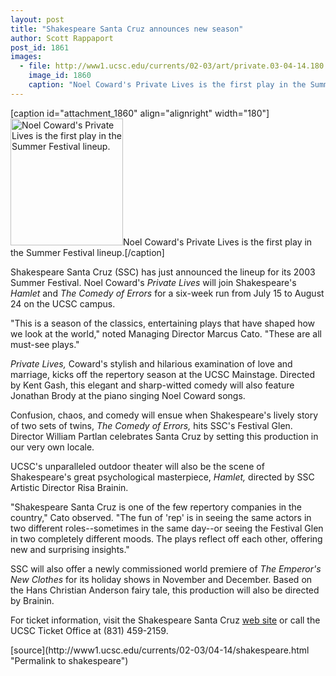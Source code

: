 ```yaml
---
layout: post
title: "Shakespeare Santa Cruz announces new season"
author: Scott Rappaport
post_id: 1861
images:
  - file: http://www1.ucsc.edu/currents/02-03/art/private.03-04-14.180.jpg
    image_id: 1860
    caption: "Noel Coward's Private Lives is the first play in the Summer Festival lineup."
---
```


[caption id="attachment_1860" align="alignright" width="180"]<a href="http://localhost/mysite/wp-content/uploads/2003/04/private.03-04-14.180.jpg"><img class="size-full wp-image-1860" src="http://localhost/mysite/wp-content/uploads/2003/04/private.03-04-14.180.jpg" alt="Noel Coward's Private Lives is the first play in the Summer Festival lineup." width="180" height="203" /></a>Noel Coward's Private Lives is the first play in the Summer Festival lineup.[/caption]
<p>
  Shakespeare Santa Cruz (SSC) has just announced the lineup for its 2003 Summer Festival. Noel Coward's <i>Private Lives</i> will join Shakespeare's <i>Hamlet</i> and <i>The Comedy of Errors</i> for a six-week run from July 15 to August 24 on the UCSC campus.
</p>
<p>
  "This is a season of the classics, entertaining plays that have shaped how we look at the world," noted Managing Director Marcus Cato. "These are all must-see plays."
</p>
<p>
  <i>Private Lives,</i> Coward's stylish and hilarious examination of love and marriage, kicks off the repertory season at the UCSC Mainstage. Directed by Kent Gash, this elegant and sharp-witted comedy will also feature Jonathan Brody at the piano singing Noel Coward songs.<br>
</p>
<p>
  Confusion, chaos, and comedy will ensue when Shakespeare's lively story of two sets of twins, <i>The Comedy of Errors,</i> hits SSC's Festival Glen. Director William Partlan celebrates Santa Cruz by setting this production in our very own locale.
</p>
<p>
  UCSC's unparalleled outdoor theater will also be the scene of Shakespeare's great psychological masterpiece, <i>Hamlet,</i> directed by SSC Artistic Director Risa Brainin.<br>
</p>
<p>
  "Shakespeare Santa Cruz is one of the few repertory companies in the country," Cato observed. "The fun of 'rep' is in seeing the same actors in two different roles--sometimes in the same day--or seeing the Festival Glen in two completely different moods. The plays reflect off each other, offering new and surprising insights."<br>
</p>
<p>
  SSC will also offer a newly commissioned world premiere of <i>The Emperor's New Clothes</i> for its holiday shows in November and December. Based on the Hans Christian Anderson fairy tale, this production will also be directed by Brainin.<br>
</p>
<p>
  For ticket information, visit the Shakespeare Santa Cruz <a href="http://shakespearesantacruz.org">web site</a> or call the UCSC Ticket Office at (831) 459-2159.
</p>
[source](http://www1.ucsc.edu/currents/02-03/04-14/shakespeare.html "Permalink to shakespeare")
